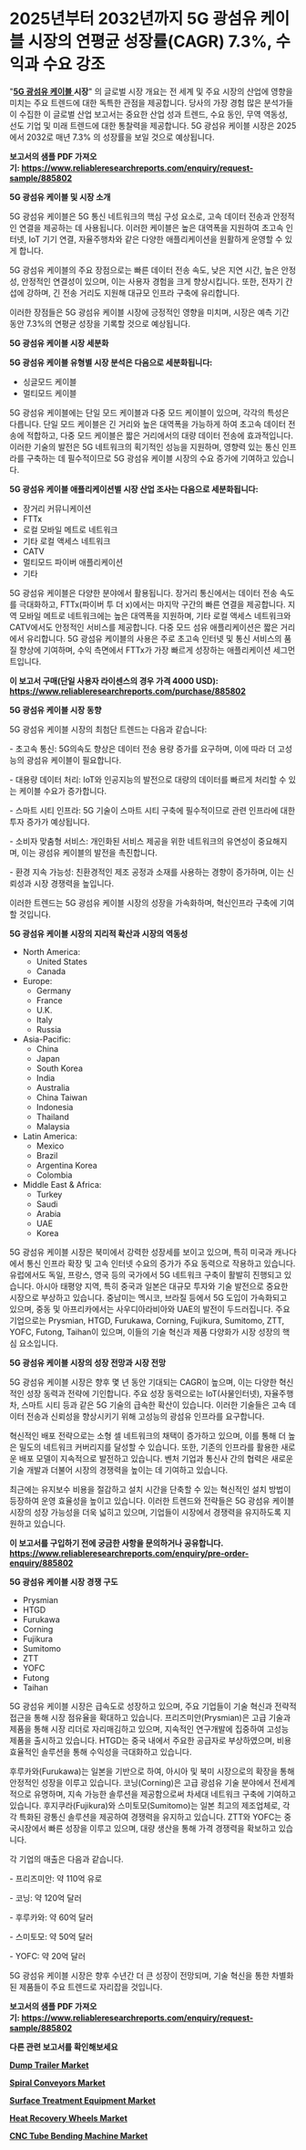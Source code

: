 <p><h1>2025년부터 2032년까지 5G 광섬유 케이블 시장의 연평균 성장률(CAGR) 7.3%, 수익과 수요 강조</h1></p><p>"<strong><a href="https://www.reliableresearchreports.com/5g-fiber-optic-cables-r885802?utm_campaign=106&utm_medium=7&utm_source=Github&utm_content=ia&utm_term=11042025&utm_id=5g-fiber-optic-cables">5G 광섬유 케이블&nbsp;</a></strong><strong>시장</strong>" 의 글로벌 시장 개요는 전 세계 및 주요 시장의 산업에 영향을 미치는 주요 트렌드에 대한 독특한 관점을 제공합니다. 당사의 가장 경험 많은 분석가들이 수집한 이 글로벌 산업 보고서는 중요한 산업 성과 트렌드, 수요 동인, 무역 역동성, 선도 기업 및 미래 트렌드에 대한 통찰력을 제공합니다. 5G 광섬유 케이블 시장은 2025에서 2032로 매년 7.3% 의 성장률을 보일 것으로 예상됩니다.&nbsp;</p>
<p><strong>보고서의 샘플 PDF 가져오기:&nbsp;<a href="https://www.reliableresearchreports.com/enquiry/request-sample/885802?utm_campaign=106&utm_medium=7&utm_source=Github&utm_content=ia&utm_term=11042025&utm_id=5g-fiber-optic-cables">https://www.reliableresearchreports.com/enquiry/request-sample/885802</a></strong></p>
<p><strong>5G 광섬유 케이블 및 시장 소개</strong></p>
<p><p>5G 광섬유 케이블은 5G 통신 네트워크의 핵심 구성 요소로, 고속 데이터 전송과 안정적인 연결을 제공하는 데 사용됩니다. 이러한 케이블은 높은 대역폭을 지원하여 초고속 인터넷, IoT 기기 연결, 자율주행차와 같은 다양한 애플리케이션을 원활하게 운영할 수 있게 합니다. </p><p>5G 광섬유 케이블의 주요 장점으로는 빠른 데이터 전송 속도, 낮은 지연 시간, 높은 안정성, 안정적인 연결성이 있으며, 이는 사용자 경험을 크게 향상시킵니다. 또한, 전자기 간섭에 강하며, 긴 전송 거리도 지원해 대규모 인프라 구축에 유리합니다. </p><p>이러한 장점들은 5G 광섬유 케이블 시장에 긍정적인 영향을 미치며, 시장은 예측 기간 동안 7.3%의 연평균 성장을 기록할 것으로 예상됩니다.</p></p>
<p><strong>5G 광섬유 케이블 시장 세분화</strong></p>
<p><strong>5G 광섬유 케이블 유형별 시장 분석은 다음으로 세분화됩니다:</strong></p>
<p><ul><li>싱글모드 케이블</li><li>멀티모드 케이블</li></ul></p>
<p><p>5G 광섬유 케이블에는 단일 모드 케이블과 다중 모드 케이블이 있으며, 각각의 특성은 다릅니다. 단일 모드 케이블은 긴 거리와 높은 대역폭을 가능하게 하여 초고속 데이터 전송에 적합하고, 다중 모드 케이블은 짧은 거리에서의 대량 데이터 전송에 효과적입니다. 이러한 기술의 발전은 5G 네트워크의 획기적인 성능을 지원하며, 영향력 있는 통신 인프라를 구축하는 데 필수적이므로 5G 광섬유 케이블 시장의 수요 증가에 기여하고 있습니다.</p></p>
<p><strong>5G 광섬유 케이블 애플리케이션별 시장 산업 조사는 다음으로 세분화됩니다:</strong></p>
<p><ul><li>장거리 커뮤니케이션</li><li>FTTx</li><li>로컬 모바일 메트로 네트워크</li><li>기타 로컬 액세스 네트워크</li><li>CATV</li><li>멀티모드 파이버 애플리케이션</li><li>기타</li></ul></p>
<p><p>5G 광섬유 케이블은 다양한 분야에서 활용됩니다. 장거리 통신에서는 데이터 전송 속도를 극대화하고, FTTx(파이버 투 더 x)에서는 마지막 구간의 빠른 연결을 제공합니다. 지역 모바일 메트로 네트워크에는 높은 대역폭을 지원하며, 기타 로컬 액세스 네트워크와 CATV에서도 안정적인 서비스를 제공합니다. 다중 모드 섬유 애플리케이션은 짧은 거리에서 유리합니다. 5G 광섬유 케이블의 사용은 주로 초고속 인터넷 및 통신 서비스의 품질 향상에 기여하며, 수익 측면에서 FTTx가 가장 빠르게 성장하는 애플리케이션 세그먼트입니다.</p></p>
<p><strong>이 보고서 구매(단일 사용자 라이센스의 경우 가격 4000 USD): <a href="https://www.reliableresearchreports.com/purchase/885802?utm_campaign=106&utm_medium=7&utm_source=Github&utm_content=ia&utm_term=11042025&utm_id=5g-fiber-optic-cables">https://www.reliableresearchreports.com/purchase/885802</a></strong></p>
<p><strong>5G 광섬유 케이블 시장 동향</strong></p>
<p><p>5G 광섬유 케이블 시장의 최첨단 트렌드는 다음과 같습니다:</p><p>- 초고속 통신: 5G의속도 향상은 데이터 전송 용량 증가를 요구하며, 이에 따라 더 고성능의 광섬유 케이블이 필요합니다.</p><p>- 대용량 데이터 처리: IoT와 인공지능의 발전으로 대량의 데이터를 빠르게 처리할 수 있는 케이블 수요가 증가합니다.</p><p>- 스마트 시티 인프라: 5G 기술이 스마트 시티 구축에 필수적이므로 관련 인프라에 대한 투자 증가가 예상됩니다.</p><p>- 소비자 맞춤형 서비스: 개인화된 서비스 제공을 위한 네트워크의 유연성이 중요해지며, 이는 광섬유 케이블의 발전을 촉진합니다.</p><p>- 환경 지속 가능성: 친환경적인 제조 공정과 소재를 사용하는 경향이 증가하며, 이는 신뢰성과 시장 경쟁력을 높입니다.</p><p>이러한 트렌드는 5G 광섬유 케이블 시장의 성장을 가속화하며, 혁신인프라 구축에 기여할 것입니다.</p></p>
<p><strong>5G 광섬유 케이블 시장의 지리적 확산과 시장의 역동성</strong></p>
<p><ul>
    <li>
        North America:
        <ul>
            <li>United States</li>
            <li>Canada</li>
        </ul>
    </li>
    <li>
        Europe:
        <ul>
            <li>Germany</li>
            <li>France</li>
            <li>U.K.</li>
            <li>Italy</li>
            <li>Russia</li>
        </ul>
    </li>
    <li>
        Asia-Pacific:
        <ul>
            <li>China</li>
            <li>Japan</li>
            <li>South Korea</li>
            <li>India</li>
            <li>Australia</li>
            <li>China Taiwan</li>
            <li>Indonesia</li>
            <li>Thailand</li>
            <li>Malaysia</li>
        </ul>
    </li>
    <li>
        Latin America:
        <ul>
            <li>Mexico</li>
            <li>Brazil</li>
            <li>Argentina Korea</li>
            <li>Colombia</li>
        </ul>
    </li>
    <li>
        Middle East & Africa:
        <ul>
            <li>Turkey</li>
            <li>Saudi</li>
            <li>Arabia</li>
            <li>UAE</li>
            <li>Korea</li>
        </ul>
    </li>
    </ul></p>
<p><p>5G 광섬유 케이블 시장은 북미에서 강력한 성장세를 보이고 있으며, 특히 미국과 캐나다에서 통신 인프라 확장 및 고속 인터넷 수요의 증가가 주요 동력으로 작용하고 있습니다. 유럽에서도 독일, 프랑스, 영국 등의 국가에서 5G 네트워크 구축이 활발히 진행되고 있습니다. 아시아 태평양 지역, 특히 중국과 일본은 대규모 투자와 기술 발전으로 중요한 시장으로 부상하고 있습니다. 중남미는 멕시코, 브라질 등에서 5G 도입이 가속화되고 있으며, 중동 및 아프리카에서는 사우디아라비아와 UAE의 발전이 두드러집니다. 주요 기업으로는 Prysmian, HTGD, Furukawa, Corning, Fujikura, Sumitomo, ZTT, YOFC, Futong, Taihan이 있으며, 이들의 기술 혁신과 제품 다양화가 시장 성장의 핵심 요소입니다.</p></p>
<p><strong>5G 광섬유 케이블 시장의 성장 전망과 시장 전망</strong></p>
<p><p>5G 광섬유 케이블 시장은 향후 몇 년 동안 기대되는 CAGR이 높으며, 이는 다양한 혁신적인 성장 동력과 전략에 기인합니다. 주요 성장 동력으로는 IoT(사물인터넷), 자율주행차, 스마트 시티 등과 같은 5G 기술의 급속한 확산이 있습니다. 이러한 기술들은 고속 데이터 전송과 신뢰성을 향상시키기 위해 고성능의 광섬유 인프라를 요구합니다.</p><p>혁신적인 배포 전략으로는 소형 셀 네트워크의 채택이 증가하고 있으며, 이를 통해 더 높은 밀도의 네트워크 커버리지를 달성할 수 있습니다. 또한, 기존의 인프라를 활용한 새로운 배포 모델이 지속적으로 발전하고 있습니다. 벤처 기업과 통신사 간의 협력은 새로운 기술 개발과 더불어 시장의 경쟁력을 높이는 데 기여하고 있습니다.</p><p>최근에는 유지보수 비용을 절감하고 설치 시간을 단축할 수 있는 혁신적인 설치 방법이 등장하여 운영 효율성을 높이고 있습니다. 이러한 트렌드와 전략들은 5G 광섬유 케이블 시장의 성장 가능성을 더욱 넓히고 있으며, 기업들이 시장에서 경쟁력을 유지하도록 지원하고 있습니다.</p></p>
<p><strong>이 보고서를 구입하기 전에 궁금한 사항을 문의하거나 공유합니다. <a href="https://www.reliableresearchreports.com/enquiry/pre-order-enquiry/885802?utm_campaign=106&utm_medium=7&utm_source=Github&utm_content=ia&utm_term=11042025&utm_id=5g-fiber-optic-cables">https://www.reliableresearchreports.com/enquiry/pre-order-enquiry/885802</a></strong></p>
<p><strong>5G 광섬유 케이블 시장 경쟁 구도</strong></p>
<p><ul><li>Prysmian</li><li>HTGD</li><li>Furukawa</li><li>Corning</li><li>Fujikura</li><li>Sumitomo</li><li>ZTT</li><li>YOFC</li><li>Futong</li><li>Taihan</li></ul></p>
<p><p>5G 광섬유 케이블 시장은 급속도로 성장하고 있으며, 주요 기업들이 기술 혁신과 전략적 접근을 통해 시장 점유율을 확대하고 있습니다. 프리즈미안(Prysmian)은 고급 기술과 제품을 통해 시장 리더로 자리매김하고 있으며, 지속적인 연구개발에 집중하여 고성능 제품을 출시하고 있습니다. HTGD는 중국 내에서 주요한 공급자로 부상하였으며, 비용 효율적인 솔루션을 통해 수익성을 극대화하고 있습니다.</p><p>후루카와(Furukawa)는 일본을 기반으로 하여, 아시아 및 북미 시장으로의 확장을 통해 안정적인 성장을 이루고 있습니다. 코닝(Corning)은 고급 광섬유 기술 분야에서 전세계적으로 유명하며, 지속 가능한 솔루션을 제공함으로써 차세대 네트워크 구축에 기여하고 있습니다. 후지쿠라(Fujikura)와 스미토모(Sumitomo)는 일본 최고의 제조업체로, 각각 특화된 광통신 솔루션을 제공하여 경쟁력을 유지하고 있습니다. ZTT와 YOFC는 중국시장에서 빠른 성장을 이루고 있으며, 대량 생산을 통해 가격 경쟁력을 확보하고 있습니다.</p><p>각 기업의 매출은 다음과 같습니다. </p><p>- 프리즈미안: 약 110억 유로</p><p>- 코닝: 약 120억 달러</p><p>- 후루카와: 약 60억 달러</p><p>- 스미토모: 약 50억 달러</p><p>- YOFC: 약 20억 달러</p><p>5G 광섬유 케이블 시장은 향후 수년간 더 큰 성장이 전망되며, 기술 혁신을 통한 차별화된 제품들이 주요 트렌드로 자리잡을 것입니다.</p></p>
<p><strong>보고서의 샘플 PDF 가져오기:&nbsp;<a href="https://www.reliableresearchreports.com/enquiry/request-sample/885802?utm_campaign=106&utm_medium=7&utm_source=Github&utm_content=ia&utm_term=11042025&utm_id=5g-fiber-optic-cables">https://www.reliableresearchreports.com/enquiry/request-sample/885802</a></strong></p>
<p><strong></strong></p>
<p><strong></strong></p>
<p><strong></strong></p>
<p><strong></strong></p>
<p><strong>다른 관련 보고서를 확인해보세요</strong></p>
<p><strong><p><a href="https://github.com/ritooesiaba/Market-Research-Report-List-1/blob/main/dump-trailer-market.md?utm_campaign=106&utm_medium=7&utm_source=Github&utm_content=ia&utm_term=11042025&utm_id=5g-fiber-optic-cables">Dump Trailer Market</a></p><p><a href="https://github.com/raaschadonle/Market-Research-Report-List-1/blob/main/spiral-conveyors-market.md?utm_campaign=106&utm_medium=7&utm_source=Github&utm_content=ia&utm_term=11042025&utm_id=5g-fiber-optic-cables">Spiral Conveyors Market</a></p><p><a href="https://github.com/palenjeppecd/Market-Research-Report-List-1/blob/main/surface-treatment-equipment-market.md?utm_campaign=106&utm_medium=7&utm_source=Github&utm_content=ia&utm_term=11042025&utm_id=5g-fiber-optic-cables">Surface Treatment Equipment Market</a></p><p><a href="https://github.com/aarajlyre/Market-Research-Report-List-1/blob/main/heat-recovery-wheels-market.md?utm_campaign=106&utm_medium=7&utm_source=Github&utm_content=ia&utm_term=11042025&utm_id=5g-fiber-optic-cables">Heat Recovery Wheels Market</a></p><p><a href="https://github.com/sawrovpipolo/Market-Research-Report-List-1/blob/main/cnc-tube-bending-machine-market.md?utm_campaign=106&utm_medium=7&utm_source=Github&utm_content=ia&utm_term=11042025&utm_id=5g-fiber-optic-cables">CNC Tube Bending Machine Market</a></p></strong></p>
<p></p>